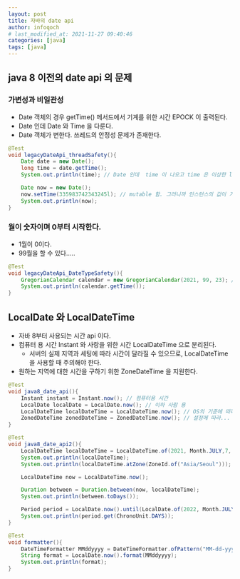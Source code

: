 ```yaml
---
layout: post
title: 자바의 date api
author: infoqoch
# last_modified_at: 2021-11-27 09:40:46
categories: [java]
tags: [java]
---
```


## java 8 이전의 date api 의 문제
### 가변성과 비일관성
- Date 객체의 경우 getTime() 메서드에서 기계를 위한 시간 EPOCK 이 출력된다. 
- Date 인데 Date 와 Time 을 다룬다.
- Date 객체가 변한다. 쓰레드의 안정성 문제가 존재한다. 

```java
@Test
void legacyDateApi_threadSafety(){
    Date date = new Date();
    long time = date.getTime();
    System.out.println(time); // Date 인데  time 이 나오고 time 은 이상한 long 이...

    Date now = new Date();
    now.setTime(335983742343245l); // mutable 함. 그러니까 인스턴스의 값이 가변적임. Thread Safety 하지 아니함.
    System.out.println(now);
}
```

### 월이 숫자이며 0부터 시작한다.
- 1월이 0이다. 
- 99월을 할 수 있다.....
```java
@Test
void legacyDateApi_DateTypeSafety(){
    GregorianCalendar calendar = new GregorianCalendar(2021, 99, 23); // month 가 5를 넣지만 6월이다. int를 99 로 넣을 수 있다.
    System.out.println(calendar.getTime());
}
```

## LocalDate 와 LocalDateTime
- 자바 8부터 사용되는 시간 api 이다.
- 컴퓨터 용 시간 Instant 와 사랑을 위한 시간 LocalDateTime 으로 분리된다.
  - 서버의 실제 지역과 세팅에 따라 시간이 달라질 수 있으므로, LocalDateTime 을 사용할 때 주의해야 한다. 
- 원하는 지역에 대한 시간을 구하기 위한 ZoneDateTime 을 지원한다. 

```java
@Test
void java8_date_api(){
    Instant instant = Instant.now(); // 컴퓨터용 시간
    LocalDate localDate = LocalDate.now(); // 이하 사람 용
    LocalDateTime localDateTime = LocalDateTime.now(); // OS의 기준에 따라... 만약 AWS 등 해외 서버를 사용한다면 위험할수도?
    ZonedDateTime zonedDateTime = ZonedDateTime.now(); // 설정에 따라... 
}

@Test
void java8_date_api2(){
    LocalDateTime localDateTime = LocalDateTime.of(2021, Month.JULY,7, 10,15);
    System.out.println(localDateTime);
    System.out.println(localDateTime.atZone(ZoneId.of("Asia/Seoul")));

    LocalDateTime now = LocalDateTime.now();

    Duration between = Duration.between(now, localDateTime);
    System.out.println(between.toDays());

    Period period = LocalDate.now().until(LocalDate.of(2022, Month.JULY, 5));
    System.out.println(period.get(ChronoUnit.DAYS));
}

@Test
void formatter(){
    DateTimeFormatter MMddyyyy = DateTimeFormatter.ofPattern("MM-dd-yyyy");
    String format = LocalDate.now().format(MMddyyyy);
    System.out.println(format);
}
```
